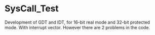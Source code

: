 # SysCall_Test
Development of GDT and IDT, for 16-bit real mode and 32-bit protected mode. With interrupt vector. However there are 2 problems in the code.
